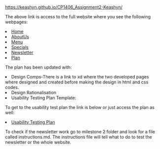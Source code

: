 https://keashyn.github.io/CP1406_Assignment2-Keashyn/

The above link is access to the full website where you see the following
webpages:
<li><a href="../Milestone%202/index.html" accesskey="1" title="">Home</a></li><li><a href="aboutme.html" accesskey="3" title="">AboutUs</a></li>
<li><a href="../Milestone%202/menu.html" accesskey="4" title="">Menu</a></li>
<li><a href="../Milestone%202/special.html" accesskey="5" title="">Specials</a></li>
<li><a href="../Milestone%202/signup.html" accesskey="6" title="">Newsletter</a></li>
<li><a href="../Milestone%201/plan.html" accesskey="7" title="">Plan</a></li>

The plan has been updated with:
<li>Design Comps-There is a link to xd where the two developed pages where designed and created before making the design in html and css codes.</li>
<li>Design Rationalisation</li>
<li>Usability Testing Plan Template:</li>

To get to the usability test plan the link is below or just access the plan as well:
<li><a accesskey="8" href="../Milestone%202/usability-test-plan.html" title="">Usability Testing Plan</a></li>

To check if the newsletter work go to milestone 2 folder and look for a file called instructions.md. The instructions file will tell what to do to test the newsletter or the whole website.